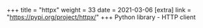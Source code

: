 +++
title = "httpx"
weight = 33
date = 2021-03-06
[extra]
link = "https://pypi.org/project/httpx/"
+++
Python library - HTTP client

